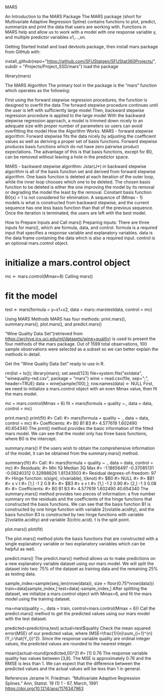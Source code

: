 MARS

An Introduction to the MARS Package
The MARS package (short for Multivariate Adaptive Regression Spline) contains functions to plot, predict, summarize and print the data that users are working with. Functions in MARS help and allow us to work with a model with one response variable y, and multiple predictor variables x1,…,xn.


Getting Started
Install and load devtools package, then install mars package from GitHub with:

install_github(repo="https://github.com/SFUStatgen/SFUStat360Projects/", 
               subdir = "Projects/Project_SSD/mars")
load the package

library(mars)

The MARS Algorithm
The primary tool in the package is the “mars” function which operates as the following:

First using the forward stepwise regression procedures, the function is designed to overfit the data
The forward stepwise procedure continues until the user is left with sufficiently large model
Then, backward stepwise regression procedure is applied to the large model
With the backward stepwise regression approach, a model is trimmed down nicely to an adequate size with proper number of parameters so users can avoid overfitting the model
How the Algorithm Works:
MARS - forward stepwise algorithm:
Forward stepwise fits the data nicely by adjusting the coefficient values as well as deriving a proper set of basis functions. Forward stepwise produces basis functions which do not have zero pairwise product expectations. The advantage of this is that basis functions, except for B0, can be removed without leaving a hole in the predictor space.

MARS - backward stepwise algorithm:
Jstar(J*) in backward stepwise algorithm is all of the basis function set and derived from forward stepwise algorithm. One basis function is deleted at each iteration of the outer loop, while the inner loop chooses which one to be deleted. The chosen basis function to be deleted is either the one improving the model by its removal or degrading the model the least by the removal. Constant basis function B0(x) = 1 is not considered for elimination. A sequence of (Mmax - 1) models is what is constructed from backward stepwise, and the current sequence has one less basis function than that of the previous sequence. Once the iteration is terminated, the users are left with the best model.


How to Prepare Inputs and Call mars()
Preparing inputs:
There are three inputs for mars(), which are formula, data, and control. formula is a required input that specifies a response variable and explanatory variables. data is the data frame containing the data which is also a required input. control is an optional mars.control object.

# initialize a mars.control object
mc <- mars.control(Mmax=8)
Calling mars()
# fit the model
test <- mars(formula = y~x1+x2, data = mars::marstestdata, control = mc)

Using MARS Methods
MARS has four methods: print.mars(), summary.mars(), plot.mars(), and predict.mars()

“Wine Quality Data Set”(retrieved from https://archive.ics.uci.edu/ml/datasets/wine+quality) is used to present the four methods of the mars package. Out of 1599 total observations, 100 sample observations were selected as a subset so we can better explain the methods in detail.

Get the “Wine Quality Data Set” ready to use in R.

rm(list = ls()); library(mars); set.seed(123)
file=system.file("extdata", "winequality-red.csv", package = "mars")
wine = read.csv(file, sep=";", header=TRUE)
data = wine[sample(100),]; row.names(data) <- NULL
First, we need to initialize a mars.control object with an even Mmax value, then fit the mars model.

mc = mars.control(Mmax = 6)
fit = mars(formula = quality ~., data = data, control = mc)

print.mars()
print(fit)
#> Call: 
#>  mars(formula = quality ~ ., data = data, control = mc)
#> Coefficients: 
#>        B0        B1        B3 
#>  4.577619  1.602490 40.654340
The print() method provides the basic information of the fitted mars model. We can see that the model only has three basis functions, where B0 is the intercept.

summary.mars()
If the users wish to obtain the comprehensive information of the model, it can be obtained from the summary.mars() method.

summary(fit)
#> Call: 
#> mars(formula = quality ~ ., data = data, control = mc)
#> Residuals: 
#>         Min          1Q      Median          3Q         Max 
#> -1.18656497 -0.37085131 -0.08240312  0.32898626  1.81343503 
#> Residual degrees-of-freedom: 97 
#> Hinge function: s(sign), v(variable), t(knot) 
#> $B0
#> NULL
#> 
#> $B1
#>       s v   t
#> [1,] -1 2 0.9
#> 
#> $B3
#>       s v    t
#> [1,] -1 2 0.90
#> [2,] -1 3 0.08
#> 
#> Coefficients: 
#>        B0        B1        B3 
#>  4.577619  1.602490 40.654340
The summary.mars() method provides two pieces of information: a five number summary on the residuals and the coefficients of the hinge functions that constructed the basis functions. We can see that the basis function B1 is constructed by one hinge function with variable 2(volatile.acidity), and the basis function B3 is constructed by two hinge functions with variable 2(volatile.acidity) and variable 3(citric.acid). t is the split point.


plot.mars()
plot(fit)

The plot.mars() method plots the basis functions that are constructed with a single explanatory variable or two explanatory variables which can be helpful as well.

predict.mars()
The predict.mars() method allows us to make predictions on a new explanatory variable dataset using our mars model. We will split the dataset into two: 75% of the dataset as training data and the remaining 25% as testing data.

sample_index=sample(seq_len(nrow(data)), size = floor(0.75*nrow(data)))
train=data[sample_index,]
test=data[-sample_index,]
After splitting the dataset, we initialize a mars.control object with Mmax=6, and fit the mars model using the training dataset.

ma=mars(quality ~., data = train, control=mars.control(Mmax = 6))
Call the predict.mars() method to get the predicted values using our mars model with the test dataset.

predicted=predict(ma,test)
actual=test$quality
Check the mean squared error(MSE) of our predicted value, where \(MSE=\frac{1}{n}\sum_{i=1}^{n}(Y_i-\hat{Y_i})^2\). Since the response variable quality are ordinal integer values, the predicted values are rounded to the nearest integer.

mean((actual-round(predicted,0))^2) 
#> [1] 0.76
The response variable quality has values between [3,8]. The MSE is approximately 0.76 and the RMSE is less than 1. We can expect that the difference between the predicted values and the actual values will be less than 1 in general.

References
Jerame H. Friedman. “Multivariate Adaptive Regression Splines.” Ann, Statist. 19 (1) 1 - 67, March, 1991 https://doi.org/10.1214/aos/1176347963
